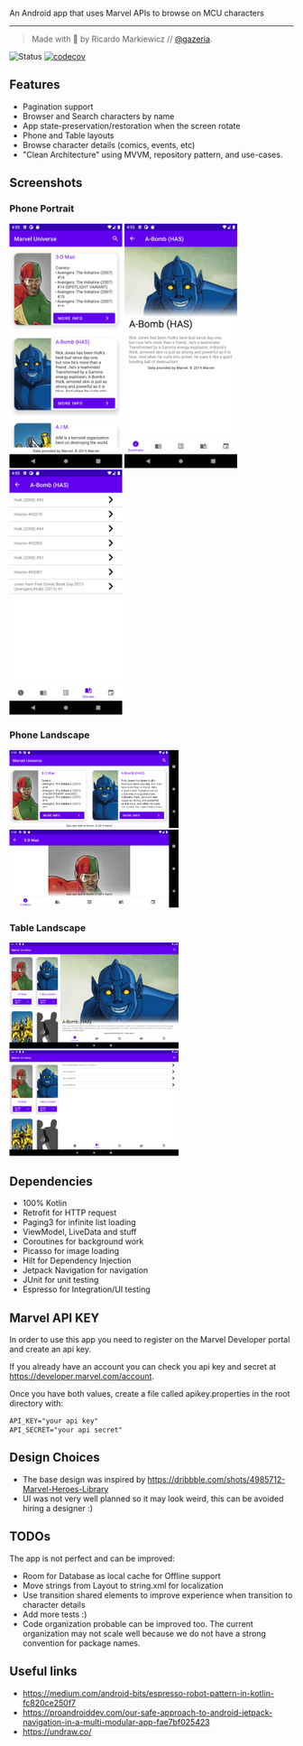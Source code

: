 An Android app that uses Marvel APIs to browse on MCU characters

---
>Made with 💚 by Ricardo Markiewicz // [@gazeria](https://twitter.com/gazeria).


![Status](https://github.com/Gazer/marvel_universe/actions/workflows/android.yml/badge.svg?branch=main)
[![codecov](https://codecov.io/gh/Gazer/marvel_universe/branch/main/graph/badge.svg?token=5YSjChL5Ci)](https://codecov.io/gh/Gazer/marvel_universe)

## Features

- Pagination support
- Browser and Search characters by name
- App state-preservation/restoration when the screen rotate
- Phone and Table layouts
- Browse character details (comics, events, etc)
- "Clean Architecture" using MVVM, repository pattern, and use-cases.

## Screenshots

### Phone Portrait

<img src="/screenshots/Screenshot_20220222_165512.png?raw=true" width="200" /> <img src="/screenshots/Screenshot_20220222_165528.png?raw=true" width="200" /> <img src="/screenshots/Screenshot_20220222_165540.png?raw=true" width="200" />

### Phone Landscape

<img src="/screenshots/Screenshot_20220222_165600.png?raw=true" width="300" /> <img src="/screenshots/Screenshot_20220222_165620.png?raw=true" width="300" />

### Table Landscape

<img src="/screenshots/Screenshot_20220222_171016.png?raw=true" width="300" /> <img src="/screenshots/Screenshot_20220222_165806.png?raw=true" width="300" />

## Dependencies

* 100% Kotlin
* Retrofit for HTTP request
* Paging3 for infinite list loading
* ViewModel, LiveData and stuff
* Coroutines for background work
* Picasso for image loading
* Hilt for Dependency Injection
* Jetpack Navigation for navigation
* JUnit for unit testing
* Espresso for Integration/UI testing

## Marvel API KEY

In order to use this app you need to register on the Marvel Developer portal and create an api key.

If you already have an account you can check you api key and secret at https://developer.marvel.com/account.

Once you have both values, create a file called apikey.properties in the root directory with:

```
API_KEY="your api key"
API_SECRET="your api secret"
```

## Design Choices

* The base design was inspired by https://dribbble.com/shots/4985712-Marvel-Heroes-Library
* UI was not very well planned so it may look weird, this can be avoided hiring a designer :)

## TODOs

The app is not perfect and can be improved:

* Room for Database as local cache for Offline support
* Move strings from Layout to string.xml for localization
* Use transition shared elements to improve experience when transition to character details
* Add more tests :)
* Code organization probable can be improved too. The current organization may not scale well because we do not have a strong convention for package names.

## Useful links

* https://medium.com/android-bits/espresso-robot-pattern-in-kotlin-fc820ce250f7
* https://proandroiddev.com/our-safe-approach-to-android-jetpack-navigation-in-a-multi-modular-app-fae7bf025423
* https://undraw.co/
